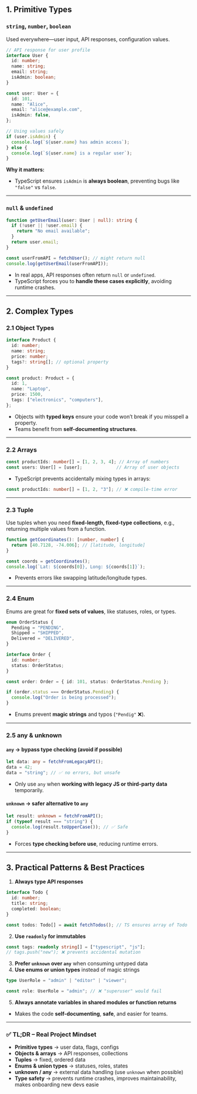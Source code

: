 ## 1. **Primitive Types**

### `string`, `number`, `boolean`

Used everywhere—user input, API responses, configuration values.

```ts
// API response for user profile
interface User {
  id: number;
  name: string;
  email: string;
  isAdmin: boolean;
}

const user: User = {
  id: 101,
  name: "Alice",
  email: "alice@example.com",
  isAdmin: false,
};

// Using values safely
if (user.isAdmin) {
  console.log(`${user.name} has admin access`);
} else {
  console.log(`${user.name} is a regular user`);
}
```

**Why it matters:**

* TypeScript ensures `isAdmin` is **always boolean**, preventing bugs like `"false"` vs `false`.

---

### `null` & `undefined`

```ts
function getUserEmail(user: User | null): string {
  if (!user || !user.email) {
    return "No email available";
  }
  return user.email;
}

const userFromAPI = fetchUser(); // might return null
console.log(getUserEmail(userFromAPI));
```

* In real apps, API responses often return `null` or `undefined`.
* TypeScript forces you to **handle these cases explicitly**, avoiding runtime crashes.

---

## 2. **Complex Types**

### 2.1 **Object Types**

```ts
interface Product {
  id: number;
  name: string;
  price: number;
  tags?: string[]; // optional property
}

const product: Product = {
  id: 1,
  name: "Laptop",
  price: 1500,
  tags: ["electronics", "computers"],
};
```

* Objects with **typed keys** ensure your code won’t break if you misspell a property.
* Teams benefit from **self-documenting structures**.

---

### 2.2 **Arrays**

```ts
const productIds: number[] = [1, 2, 3, 4]; // Array of numbers
const users: User[] = [user];             // Array of user objects
```

* TypeScript prevents accidentally mixing types in arrays:

```ts
const productIds: number[] = [1, 2, "3"]; // ❌ compile-time error
```

---

### 2.3 **Tuple**

Use tuples when you need **fixed-length, fixed-type collections**, e.g., returning multiple values from a function.

```ts
function getCoordinates(): [number, number] {
  return [40.7128, -74.006]; // [latitude, longitude]
}

const coords = getCoordinates();
console.log(`Lat: ${coords[0]}, Long: ${coords[1]}`);
```

* Prevents errors like swapping latitude/longitude types.

---

### 2.4 **Enum**

Enums are great for **fixed sets of values**, like statuses, roles, or types.

```ts
enum OrderStatus {
  Pending = "PENDING",
  Shipped = "SHIPPED",
  Delivered = "DELIVERED",
}

interface Order {
  id: number;
  status: OrderStatus;
}

const order: Order = { id: 101, status: OrderStatus.Pending };

if (order.status === OrderStatus.Pending) {
  console.log("Order is being processed");
}
```

* Enums prevent **magic strings** and typos (`"Pendig"` ❌).

---

### 2.5 **any** & **unknown**

#### `any` → bypass type checking (avoid if possible)

```ts
let data: any = fetchFromLegacyAPI();
data = 42;
data = "string"; // ✅ no errors, but unsafe
```

* Only use `any` when **working with legacy JS or third-party data** temporarily.

#### `unknown` → safer alternative to `any`

```ts
let result: unknown = fetchFromAPI();
if (typeof result === "string") {
  console.log(result.toUpperCase()); // ✅ Safe
}
```

* Forces **type checking before use**, reducing runtime errors.

---

## 3. **Practical Patterns & Best Practices**

1. **Always type API responses**

```ts
interface Todo {
  id: number;
  title: string;
  completed: boolean;
}

const todos: Todo[] = await fetchTodos(); // TS ensures array of Todo
```

2. **Use `readonly` for immutables**

```ts
const tags: readonly string[] = ["typescript", "js"];
// tags.push("new"); ❌ prevents accidental mutation
```

3. **Prefer `unknown` over `any`** when consuming untyped data
4. **Use enums or union types** instead of magic strings

```ts
type UserRole = "admin" | "editor" | "viewer";

const role: UserRole = "admin"; // ❌ "superuser" would fail
```

5. **Always annotate variables in shared modules or function returns**

* Makes the code **self-documenting**, **safe**, and easier for teams.

---

### ✅ TL;DR – Real Project Mindset

* **Primitive types** → user data, flags, configs
* **Objects & arrays** → API responses, collections
* **Tuples** → fixed, ordered data
* **Enums & union types** → statuses, roles, states
* **unknown / any** → external data handling (use `unknown` when possible)
* **Type safety** → prevents runtime crashes, improves maintainability, makes onboarding new devs easie
